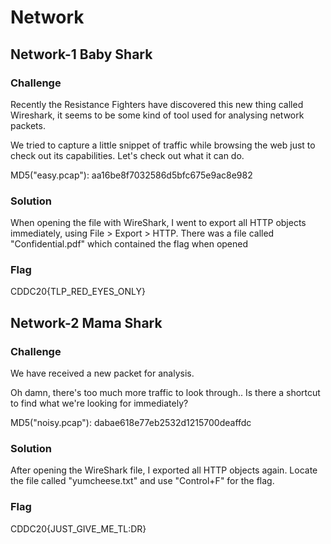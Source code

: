 # Network

##  Network-1 Baby Shark
### Challenge
Recently the Resistance Fighters have discovered this new thing called Wireshark, it seems to be some kind of tool used for analysing network packets.

We tried to capture a little snippet of traffic while browsing the web just to check out its capabilities. Let's check out what it can do.

MD5("easy.pcap"): aa16be8f7032586d5bfc675e9ac8e982

### Solution
When opening the file with WireShark, I went to export all HTTP objects immediately, using File > Export > HTTP. There was a file called "Confidential.pdf" which contained the flag when opened

### Flag
CDDC20{TLP_RED_EYES_ONLY}

## Network-2 Mama Shark
### Challenge
We have received a new packet for analysis.

Oh damn, there's too much more traffic to look through.. Is there a shortcut to find what we're looking for immediately?

MD5("noisy.pcap"): dabae618e77eb2532d1215700deaffdc

### Solution
After opening the WireShark file, I exported all HTTP objects again. Locate the file called "yumcheese.txt" and use "Control+F" for the flag.

### Flag
CDDC20{JUST_GIVE_ME_TL:DR}